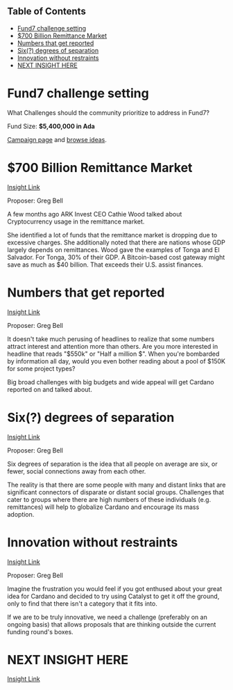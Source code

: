 ## Table of Contents

- [Fund7 challenge setting](#fund7-challenge-setting)
- [$700 Billion Remittance Market](#700-billion-remittance-market)
- [Numbers that get reported](#numbers-that-get-reported)
- [Six(?) degrees of separation](#six-degrees-of-separation)
- [Innovation without restraints](#innovation-without-restraints)
- [NEXT INSIGHT HERE](#next-insight-here)

# Fund7 challenge setting

What Challenges should the community prioritize to address in Fund7?

Fund Size: **$5,400,000 in Ada**

[Campaign page](https://cardano.ideascale.com/a/campaign-home/26120) and [browse ideas](https://cardano.ideascale.com/a/ideas/top/campaign-filter/byids/campaigns/26120/stage/unspecified).


# $700 Billion Remittance Market

[Insight Link](https://cardano.ideascale.com/a/dtd/$700-Billion-Remittance-Market/365825-48088)

Proposer: Greg Bell

A few months ago ARK Invest CEO Cathie Wood talked about Cryptocurrency usage in the remittance market.

She identified a lot of funds that the remittance market is dropping due to excessive charges. She additionally noted that there are nations whose GDP largely depends on remittances. Wood gave the examples of Tonga and El Salvador. For Tonga, 30% of their GDP.  A Bitcoin-based cost gateway might save as much as $40 billion. That exceeds their U.S. assist finances.

# Numbers that get reported

[Insight Link](https://cardano.ideascale.com/a/dtd/Numbers-that-get-reported/365822-48088)

Proposer: Greg Bell

It doesn't take much perusing of headlines to realize that some numbers attract interest and attention more than others.  Are you more interested in  headline that reads "$550k"  or "Half a million $".   When you're bombarded by information all day, would you even bother reading about a pool of $150K for some project types?

Big broad challenges with big budgets and wide appeal will get Cardano reported on and talked about.

# Six(?) degrees of separation

[Insight Link](https://cardano.ideascale.com/a/dtd/Six-degrees-of-separation/365817-48088)

Proposer: Greg Bell

Six degrees of separation is the idea that all people on average are six, or fewer, social connections away from each other.

The reality is that there are some people with many and distant links that are significant connectors of disparate or distant social groups.  Challenges that cater to groups where there are high numbers of these individuals (e.g. remittances) will help to globalize Cardano and encourage its mass adoption.

# Innovation without restraints

[Insight Link](https://cardano.ideascale.com/a/dtd/Innovation-without-restraints/365829-48088)

Proposer: Greg Bell

Imagine the frustration you would feel if you got enthused about your great idea for Cardano and decided to try using Catalyst to get it off the ground, only to find that there isn't a category that it fits into.

If we are to be truly innovative, we need a challenge (preferably on an ongoing basis) that allows proposals that are thinking outside the current funding round's boxes.

# NEXT INSIGHT HERE

[Insight Link]()
